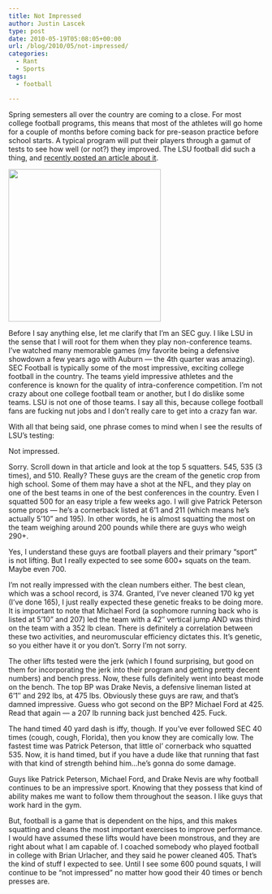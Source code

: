 ```yaml
---
title: Not Impressed
author: Justin Lascek
type: post
date: 2010-05-19T05:08:05+00:00
url: /blog/2010/05/not-impressed/
categories:
  - Rant
  - Sports
tags:
  - football

---
```

Spring semesters all over the country are coming to a close. For most college football programs, this means that most of the athletes will go home for a couple of months before coming back for pre-season practice before school starts. A typical program will put their players through a gamut of tests to see how well (or not?) they improved. The LSU football did such a thing, and [recently posted an article about it][1].
  

  
<img data-attachment-id="1791" data-permalink="/blog/2010/05/not-impressed/lsu/" data-orig-file="/2010/05/lsu.jpg" data-orig-size="300,300" data-comments-opened="1" data-image-meta="{&quot;aperture&quot;:&quot;0&quot;,&quot;credit&quot;:&quot;&quot;,&quot;camera&quot;:&quot;&quot;,&quot;caption&quot;:&quot;&quot;,&quot;created_timestamp&quot;:&quot;0&quot;,&quot;copyright&quot;:&quot;&quot;,&quot;focal_length&quot;:&quot;0&quot;,&quot;iso&quot;:&quot;0&quot;,&quot;shutter_speed&quot;:&quot;0&quot;,&quot;title&quot;:&quot;&quot;}" data-image-title="lsu" data-image-description="" data-medium-file="/2010/05/lsu.jpg" data-large-file="/2010/05/lsu.jpg" src="/2010/05/lsu.jpg" alt="" title="lsu" width="300" height="300" class="aligncenter size-full wp-image-1791" srcset="/2010/05/lsu.jpg 300w, /2010/05/lsu-150x150.jpg 150w" sizes="(max-width: 300px) 100vw, 300px" />
  

  
Before I say anything else, let me clarify that I&#8217;m an SEC guy. I like LSU in the sense that I will root for them when they play non-conference teams. I&#8217;ve watched many memorable games (my favorite being a defensive showdown a few years ago with Auburn &#8212; the 4th quarter was amazing). SEC Football is typically some of the most impressive, exciting college football in the country. The teams yield impressive athletes and the conference is known for the quality of intra-conference competition. I&#8217;m not crazy about one college football team or another, but I do dislike some teams. LSU is not one of those teams. I say all this, because college football fans are fucking nut jobs and I don&#8217;t really care to get into a crazy fan war.
  

  
With all that being said, one phrase comes to mind when I see the results of LSU&#8217;s testing:
  
Not impressed.
  

  
Sorry. Scroll down in that article and look at the top 5 squatters. 545, 535 (3 times), and 510. Really? These guys are the cream of the genetic crop from high school. Some of them may have a shot at the NFL, and they play on one of the best teams in one of the best conferences in the country. Even I squatted 500 for an easy triple a few weeks ago. I will give Patrick Peterson some props &#8212; he&#8217;s a cornerback listed at 6&#8217;1 and 211 (which means he&#8217;s actually 5&#8217;10&#8221; and 195). In other words, he is almost squatting the most on the team weighing around 200 pounds while there are guys who weigh 290+.
  

  
Yes, I understand these guys are football players and their primary &#8220;sport&#8221; is not lifting. But I really expected to see some 600+ squats on the team. Maybe even 700.
  

  
I&#8217;m not really impressed with the clean numbers either. The best clean, which was a school record, is 374. Granted, I&#8217;ve never cleaned 170 kg yet (I&#8217;ve done 165), I just really expected these genetic freaks to be doing more. It is important to note that Michael Ford (a sophomore running back who is listed at 5&#8217;10&#8221; and 207) led the team with a 42&#8243; vertical jump AND was third on the team with a 352 lb clean. There is definitely a correlation between these two activities, and neuromuscular efficiency dictates this. It&#8217;s genetic, so you either have it or you don&#8217;t. Sorry I&#8217;m not sorry.
  

  
The other lifts tested were the jerk (which I found surprising, but good on them for incorporating the jerk into their program and getting pretty decent numbers) and bench press. Now, these fulls definitely went into beast mode on the bench. The top BP was Drake Nevis, a defensive lineman listed at 6&#8217;1&#8243; and 292 lbs, at 475 lbs. Obviously these guys are raw, and that&#8217;s damned impressive. Guess who got second on the BP? Michael Ford at 425. Read that again &#8212; a 207 lb running back just benched 425. Fuck.
  

  
The hand timed 40 yard dash is iffy, though. If you&#8217;ve ever followed SEC 40 times (cough, cough, Florida), then you know they are comically low. The fastest time was Patrick Peterson, that little ol&#8217; cornerback who squatted 535. Now, it is hand timed, but if you have a dude like that running that fast with that kind of strength behind him&#8230;he&#8217;s gonna do some damage.
  

  
Guys like Patrick Peterson, Michael Ford, and Drake Nevis are why football continues to be an impressive sport. Knowing that they possess that kind of ability makes me want to follow them throughout the season. I like guys that work hard in the gym.
  

  
But, football is a game that is dependent on the hips, and this makes squatting and cleans the most important exercises to improve performance. I would have assumed these lifts would have been monstrous, and they are right about what I am capable of. I coached somebody who played football in college with Brian Urlacher, and they said he power cleaned 405. That&#8217;s the kind of stuff I expected to see. Until I see some 600 pound squats, I will continue to be &#8220;not impressed&#8221; no matter how good their 40 times or bench presses are.

 [1]: http://www.lsusports.net/ViewArticle.dbml?DB_OEM_ID=5200&ATCLID=204945225
